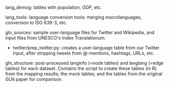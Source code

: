 lang_demog: tables with population, GDP, etc.

lang_tools: language conversion tools: merging macrolanguages, conversion to ISO 639-3, etc.

gln_sources: sample user-language files for Twitter and Wikipedia, and input files from UNESCO's Index Translationum. 
- twitter/prep_twitter.py: creates a user-language table from our Twitter input, after stripping tweets from @-mentions, hashtags, URLs, etc.

gln_structure: post-processed langinfo (=node tables) and langlang (=edge tables) for each dataset. Contains the script to create these tables (in R) from the mapping results; the mock tables; and the tables from the original GLN paper for comparison.